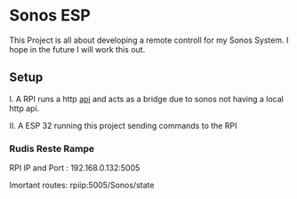 # Sonos ESP
This Project is all about developing a remote controll for my Sonos System. I hope in the future I will work this out.

## Setup
I. A RPI runs a http [api](https://github.com/jishi/node-sonos-http-api) and acts as a bridge due to sonos not having a local http api.

II. A ESP 32 running this project sending commands to the RPI

### Rudis Reste Rampe 

RPI IP and Port : 192.168.0.132:5005

Imortant routes: rpiip:5005/Sonos/state